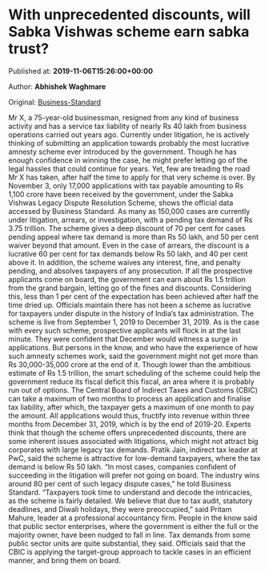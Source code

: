 
# With unprecedented discounts, will Sabka Vishwas scheme earn sabka trust?

Published at: **2019-11-06T15:26:00+00:00**

Author: **Abhishek Waghmare**

Original: [Business-Standard](https://www.business-standard.com/article/economy-policy/with-unprecedented-discounts-will-sabka-vishwas-scheme-earn-sabka-trust-119110601772_1.html)

Mr X, a 75-year-old businessman, resigned from any kind of business activity and has a service tax liability of nearly Rs 40 lakh from business operations carried out years ago. Currently under litigation, he is actively thinking of submitting an application towards probably the most lucrative amnesty scheme ever introduced by the government. Though he has enough confidence in winning the case, he might prefer letting go of the legal hassles that could continue for years.
Yet, few are treading the road Mr X has taken, after half the time to apply for that very scheme is over.
By November 3, only 17,000 applications with tax payable amounting to Rs 1,100 crore have been received by the government, under the Sabka Vishwas Legacy Dispute Resolution Scheme, shows the official data accessed by Business Standard. As many as 150,000 cases are currently under litigation, arrears, or investigation, with a pending tax demand of Rs 3.75 trillion.
The scheme gives a deep discount of 70 per cent for cases pending appeal where tax demand is more than Rs 50 lakh, and 50 per cent waiver beyond that amount. Even in the case of arrears, the discount is a lucrative 60 per cent for tax demands below Rs 50 lakh, and 40 per cent above it. In addition, the scheme waives any interest, fine, and penalty pending, and absolves taxpayers of any prosecution. If all the prospective applicants come on board, the government can earn about Rs 1.5 trillion from the grand bargain, letting go of the fines and discounts. Considering this, less than 1 per cent of the expectation has been achieved after half the time dried up.
Officials maintain there has not been a scheme as lucrative for taxpayers under dispute in the history of India’s tax administration. The scheme is live from September 1, 2019 to December 31, 2019. As is the case with every such scheme, prospective applicants will flock in at the last minute. They were confident that December would witness a surge in applications.
But persons in the know, and who have the experience of how such amnesty schemes work, said the government might not get more than Rs 30,000-35,000 crore at the end of it. Though lower than the ambitious estimate of Rs 1.5 trillion, the smart scheduling of the scheme could help the government reduce its fiscal deficit this fiscal, an area where it is probably run out of options.
The Central Board of Indirect Taxes and Customs (CBIC) can take a maximum of two months to process an application and finalise tax liability, after which, the taxpayer gets a maximum of one month to pay the amount.
All applications would thus, fructify into revenue within three months from December 31, 2019, which is by the end of 2019-20. Experts think that though the scheme offers unprecedented discounts, there are some inherent issues associated with litigations, which might not attract big corporates with large legacy tax demands.
Pratik Jain, indirect tax leader at PwC, said the scheme is attractive for low-demand taxpayers, where the tax demand is below Rs 50 lakh.
“In most cases, companies confident of succeeding in the litigation will prefer not going on board. The industry wins around 80 per cent of such legacy dispute cases,” he told Business Standard.
“Taxpayers took time to understand and decode the intricacies, as the scheme is fairly detailed. We believe that due to tax audit, statutory deadlines, and Diwali holidays, they were preoccupied,” said Pritam Mahure, leader at a professional accountancy firm.
People in the know said that public sector enterprises, where the government is either the full or the majority owner, have been nudged to fall in line. Tax demands from some public sector units are quite substantial, they said.
Officials said that the CBIC is applying the target-group approach to tackle cases in an efficient manner, and bring them on board.
